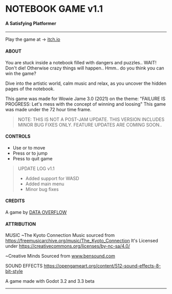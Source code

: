 
# NOTEBOOK GAME v1.1
#### A Satisfying Platformer
-----------------------

Play the game at -> [itch.io](https://dataoverflow.itch.io/notebook-game)


#### ABOUT
You are stuck inside a notebook filled with dangers and puzzles.. WAIT! Don't die! 
Otherwise crazy things will happen.. Hmm.. do you think you can win the game? 

Dive into the artistic world, calm music and relax, as you uncover the hidden pages of the notebook.

This game was made for Wowie Jame 3.0 (2021) on the theme: 
"FAILURE IS PROGRESS: Let's mess with the concept of winning and loosing"
This game was made under the 72 hour time frame.

> NOTE: THIS IS NOT A POST-JAM UPDATE. THIS VERSION 
>       INCLUDES MINOR BUG FIXES ONLY.
>       FEATURE UPDATES ARE COMING SOON..


#### CONTROLS
* Use <arrow keys> or <left stick> to move 
* Press <up arrow> or <xbox A> to jump     
* Press <Esc> to quit game



> UPDATE LOG 
> v1.1                              
>  - Added support for WASD         
>  - Added main menu                
>  - Minor bug fixes                


#### CREDITS
A game by [DATA OVERFLOW](https://dataoverflow.itch.io/)

#### ATTRIBUTION
MUSIC
~The Kyoto Connection
Music sourced from https://freemusicarchive.org/music/The_Kyoto_Connection
It's Licensed under https://creativecommons.org/licenses/by-nc-sa/4.0/

~Creative Minds
Sourced from www.bensound.com

SOUND EFFECTS
https://opengameart.org/content/512-sound-effects-8-bit-style


  
A game made with Godot 3.2 and 3.3 beta
  
---------------------------------------
